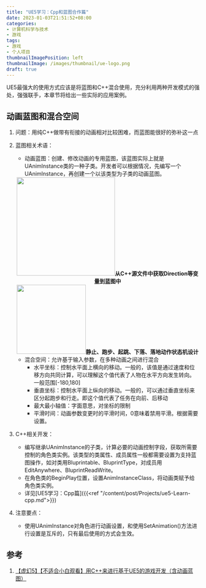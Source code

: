 ```yaml
---
title: "UE5学习：Cpp和蓝图合作篇"
date: 2023-01-03T21:51:52+08:00
categories:
- 计算机科学与技术
- 游戏
tags:
- 游戏
- 个人项目
thumbnailImagePosition: left
thumbnailImage: /images/thumbnail/ue-logo.png
draft: true
---
```

UE5最强大的使用方式应该是将蓝图和C++混合使用，充分利用两种开发模式的强处，强强联手，本章节将给出一些实际的应用案例。
<!--more-->
## 动画蓝图和混合空间
1. 问题：用纯C++做带有衔接的动画相对比较困难，而蓝图能很好的弥补这一点
1. 蓝图相关术语：
    - 动画蓝图：创建、修改动画的专用蓝图，该蓝图实际上就是UAnimInstance类的一种子类。开发者可以根据情况，先编写一个UAnimInstance，再创建一个以该类型为子类的动画蓝图。
    <center><img src="/images/ue/CppVariableToBlueprint.jpg" width="256" height="256" ><B>从C++源文件中获取Direction等变量到蓝图中</B></center>

    <center><img src="/images/ue/BlueprintStateMachine.jpg" width="180" height="180" ><B>静止、跑步、起跳、下落、落地动作状态机设计</B></center>

    - 混合空间：允许基于输入参数，在多种动画之间进行混合
        - 水平坐标：控制水平面上横向的移动。一般的，该值是通过速度和位移方向共同计算，可以理解这个值代表了人物在水平方向发生转向。一般范围[-180,180]
        - 垂直坐标：控制水平面上纵向的移动。一般的，可以通过垂直坐标来区分起跑步和行走。即这个值代表了任务在向前、后移动
        - 最大最小轴值：字面意思，对坐标的限制
        - 平滑时间：动画参数变更时的平滑时间，0意味着禁用平滑。根据需要设置。
1. C++相关开发：
    - 编写继承UAnimInstance的子类，计算必要的动画控制字段，获取所需要控制的角色类实例。该类型的类属性、成员属性一般都需要设置为支持蓝图操作，如对类用Bluprintable、BluprintType，对成员用EditAnywhere、BluprintReadWrite。
    - 在角色类的BeginPlay位置，设置AnimInstanceClass，将动画类赋予给角色类实例。
    - 详见[UE5学习：Cpp篇]({{<ref "/content/post/Projects/ue5-Learn-cpp.md">}})
1. 注意要点：
    - 使用UAnimInstance对角色进行动画设置，和使用SetAnimation()方法进行设置是互斥的，只有最后使用的方式会生效。

## 参考
1. [【虚幻5】【不适合小白观看】用C++来进行基于UE5的游戏开发（含动画蓝图）](https://www.bilibili.com/video/BV17Q4y1Y7fr?p=15)